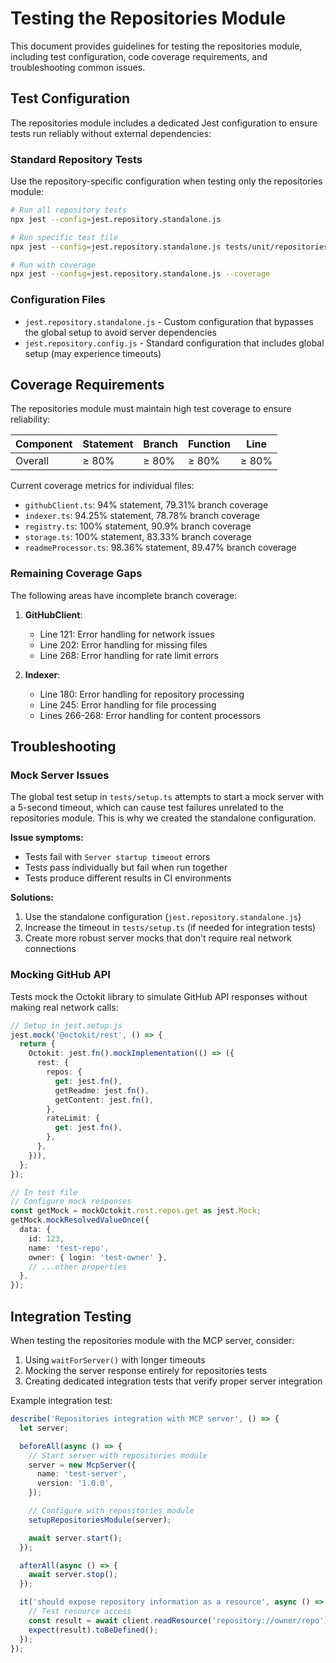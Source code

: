 # Testing the Repositories Module

This document provides guidelines for testing the repositories module, including test configuration, code coverage requirements, and troubleshooting common issues.

## Test Configuration

The repositories module includes a dedicated Jest configuration to ensure tests run reliably without external dependencies:

### Standard Repository Tests

Use the repository-specific configuration when testing only the repositories module:

```bash
# Run all repository tests
npx jest --config=jest.repository.standalone.js

# Run specific test file
npx jest --config=jest.repository.standalone.js tests/unit/repositories/githubClient.test.ts

# Run with coverage
npx jest --config=jest.repository.standalone.js --coverage
```

### Configuration Files

- `jest.repository.standalone.js` - Custom configuration that bypasses the global setup to avoid server dependencies
- `jest.repository.config.js` - Standard configuration that includes global setup (may experience timeouts)

## Coverage Requirements

The repositories module must maintain high test coverage to ensure reliability:

| Component | Statement | Branch | Function | Line  |
| --------- | --------- | ------ | -------- | ----- |
| Overall   | ≥ 80%     | ≥ 80%  | ≥ 80%    | ≥ 80% |

Current coverage metrics for individual files:

- `githubClient.ts`: 94% statement, 79.31% branch coverage
- `indexer.ts`: 94.25% statement, 78.78% branch coverage
- `registry.ts`: 100% statement, 90.9% branch coverage
- `storage.ts`: 100% statement, 83.33% branch coverage
- `readmeProcessor.ts`: 98.36% statement, 89.47% branch coverage

### Remaining Coverage Gaps

The following areas have incomplete branch coverage:

1. **GitHubClient**:

   - Line 121: Error handling for network issues
   - Line 202: Error handling for missing files
   - Line 268: Error handling for rate limit errors

2. **Indexer**:
   - Line 180: Error handling for repository processing
   - Line 245: Error handling for file processing
   - Lines 266-268: Error handling for content processors

## Troubleshooting

### Mock Server Issues

The global test setup in `tests/setup.ts` attempts to start a mock server with a 5-second timeout, which can cause test failures unrelated to the repositories module. This is why we created the standalone configuration.

**Issue symptoms:**

- Tests fail with `Server startup timeout` errors
- Tests pass individually but fail when run together
- Tests produce different results in CI environments

**Solutions:**

1. Use the standalone configuration (`jest.repository.standalone.js`)
2. Increase the timeout in `tests/setup.ts` (if needed for integration tests)
3. Create more robust server mocks that don't require real network connections

### Mocking GitHub API

Tests mock the Octokit library to simulate GitHub API responses without making real network calls:

```typescript
// Setup in jest.setup.js
jest.mock('@octokit/rest', () => {
  return {
    Octokit: jest.fn().mockImplementation(() => ({
      rest: {
        repos: {
          get: jest.fn(),
          getReadme: jest.fn(),
          getContent: jest.fn(),
        },
        rateLimit: {
          get: jest.fn(),
        },
      },
    })),
  };
});

// In test file
// Configure mock responses
const getMock = mockOctokit.rest.repos.get as jest.Mock;
getMock.mockResolvedValueOnce({
  data: {
    id: 123,
    name: 'test-repo',
    owner: { login: 'test-owner' },
    // ...other properties
  },
});
```

## Integration Testing

When testing the repositories module with the MCP server, consider:

1. Using `waitForServer()` with longer timeouts
2. Mocking the server response entirely for repositories tests
3. Creating dedicated integration tests that verify proper server integration

Example integration test:

```typescript
describe('Repositories integration with MCP server', () => {
  let server;

  beforeAll(async () => {
    // Start server with repositories module
    server = new McpServer({
      name: 'test-server',
      version: '1.0.0',
    });

    // Configure with repositories module
    setupRepositoriesModule(server);

    await server.start();
  });

  afterAll(async () => {
    await server.stop();
  });

  it('should expose repository information as a resource', async () => {
    // Test resource access
    const result = await client.readResource('repository://owner/repo');
    expect(result).toBeDefined();
  });
});
```
